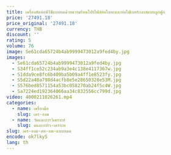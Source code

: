 ```yaml
---
title: เครื่องตัดท่อพีวีซีแบบหดด้วยความร้อนโปรไฟล์ท่อโลหะและท่อไฟเบอร์กลาสแบบลูกฟูก
price: '27491.18'
price_original: '27491.18'
currency: THB
discount: ''
rating: 5
volume: 76
image: Se61cda65724b4ab9999473012a9fed4by.jpg
images:
  - Se61cda65724b4ab9999473012a9fed4by.jpg
  - S34ff1ce52c234ab9a3e4c138e4117367w.jpg
  - S1dda9ce8fc6b409ba5b09a4ff1e8523fy.jpg
  - S5d22a48a798d4acfb8e5e28650328e53M.jpg
  - S576bed8571154a53bc058270ab24f5c4W.jpg
  - Sa7224ed192364066aa34c832556cc799d.jpg
video: 4000211026261.mp4
categories:
  - name: เครื่องมือ
    slug: เคร-องม
  - name: วัดและการวิเคราะห์
    slug: ดและการว-เคราะห
slug: เคร-องต-ดท-อพ-แบบหดด
encode: ok7lkyS
lang: th
---
```

  